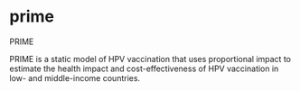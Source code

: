 # prime
PRIME

PRIME is a static model of HPV vaccination that uses proportional impact to estimate the health impact and cost-effectiveness of HPV vaccination in low- and middle-income countries.
